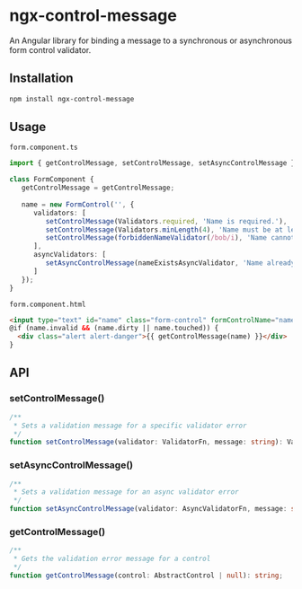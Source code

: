 # ngx-control-message

An Angular library for binding a message to a synchronous or asynchronous form control validator.

## Installation

```bash
npm install ngx-control-message
```

## Usage

`form.component.ts`
```typescript
import { getControlMessage, setControlMessage, setAsyncControlMessage } from "ngx-control-message";

class FormComponent {
   getControlMessage = getControlMessage;
   
   name = new FormControl('', {
      validators: [
         setControlMessage(Validators.required, 'Name is required.'),
         setControlMessage(Validators.minLength(4), 'Name must be at least 4 characters long.'),
         setControlMessage(forbiddenNameValidator(/bob/i), 'Name cannot be Bob.'),
      ],
      asyncValidators: [
         setAsyncControlMessage(nameExistsAsyncValidator, 'Name already exists.')
      ]
   });
}
```

`form.component.html`
```html
<input type="text" id="name" class="form-control" formControlName="name" required />
@if (name.invalid && (name.dirty || name.touched)) {
  <div class="alert alert-danger">{{ getControlMessage(name) }}</div>
}
```

## API

### setControlMessage()

```typescript
/**
 * Sets a validation message for a specific validator error
 */
function setControlMessage(validator: ValidatorFn, message: string): ValidatorFn;
```

### setAsyncControlMessage()

```typescript
/**
 * Sets a validation message for an async validator error
 */
function setAsyncControlMessage(validator: AsyncValidatorFn, message: string): AsyncValidatorFn;
```

### getControlMessage()

```typescript
/**
 * Gets the validation error message for a control
 */
function getControlMessage(control: AbstractControl | null): string;
```